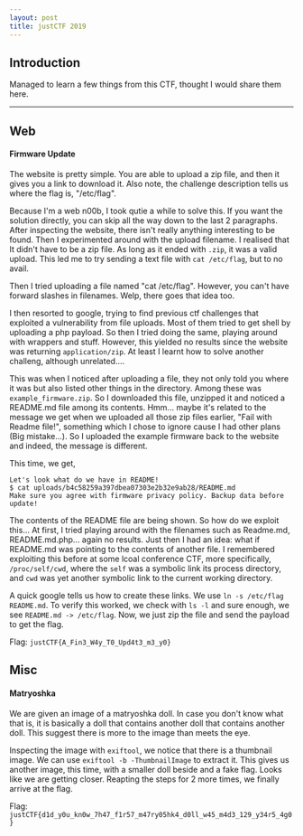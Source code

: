 ```yaml
---
layout: post
title: justCTF 2019
---
```


Introduction
------

Managed to learn a few things from this CTF, thought I would share them here.   

---

Web
------

#### Firmware Update

The website is pretty simple. You are able to upload a zip file, and then it gives you a link to download it. Also note, the challenge description tells us where the flag is, "/etc/flag". 

Because I'm a web n00b, I took qutie a while to solve this. If you want the solution directly, you can skip all the way down to the last 2 paragraphs. After inspecting the website, there isn't really anything interesting to be found. Then I experimented around with the upload filename. I realised that It didn't have to be a zip file. As long as it ended with `.zip`, it was a valid upload. This led me to try sending a text file with `cat /etc/flag`, but to no avail. 

Then I tried uploading a file named "cat /etc/flag". However, you can't have forward slashes in filenames. Welp, there goes that idea too. 

I then resorted to google, trying to find previous ctf challenges that exploited a vulnerability from file uploads. Most of them tried to get shell by uploading a php payload. So then I tried doing the same, playing around with wrappers and stuff. However, this yielded no results since the website was returning `application/zip`. At least I learnt how to solve another challeng, although unrelated....

This was when I noticed after uploading a file, they not only told you where it was but also listed other things in the directory. Among these was `example_firmware.zip`. So I downloaded this file, unzipped it and noticed a README.md file among its contents. Hmm... maybe it's related to the message we get when we uploaded all those zip files earlier, "Fail with Readme file!", something which I chose to ignore cause I had other plans (Big mistake...). So I uploaded the example firmware back to the website and indeed, the message is different. 

This time, we get, 
```
Let's look what do we have in README!
$ cat uploads/b4c58259a397dbea07303e2b32e9ab28/README.md
Make sure you agree with firmware privacy policy. Backup data before update!
```

The contents of the README file are being shown. So how do we exploit this... At first, I tried playing around with the filenames such as Readme.md, README.md.php... again no results. Just then I had an idea: what if README.md was pointing to the contents of another file. I remembered exploiting this before at some lcoal conference CTF, more specifically, `/proc/self/cwd`, where the `self` was a symbolic link its process directory, and `cwd` was yet another symbolic link to the current working directory. 

A quick google tells us how to create these links. We use `ln -s /etc/flag README.md`. To verify this worked, we check with `ls -l` and sure enough, we see `README.md -> /etc/flag`. Now, we just zip the file and send the payload to get the flag. 

Flag: `justCTF{A_Fin3_W4y_T0_Upd4t3_m3_y0}`



Misc
------

#### Matryoshka

We are given an image of a matryoshka doll. In case you don't know what that is, it is basically a doll that contains another doll that contains another doll. This suggest there is more to the image than meets the eye. 

Inspecting the image with `exiftool`, we notice that there is a thumbnail image. We can use `exiftool -b -ThumbnailImage` to extract it. This gives us another image, this time, with a smaller doll beside and a fake flag. Looks like we are getting closer. Reapting the steps for 2 more times, we finally arrive at the flag.

Flag: `justCTF{d1d_y0u_kn0w_7h47_f1r57_m47ry05hk4_d0ll_w45_m4d3_129_y34r5_4g0}`
